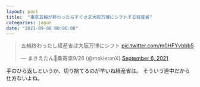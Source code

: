 ```yaml
---
layout: post
title:  "東京五輪が終わったらすぐさま大阪万博にシフトする経産省"
categories: japan
date: "2021-09-08 00:00:00"
---
```


<blockquote class="twitter-tweet tw-align-center"><p lang="ja" dir="ltr">五輪終わったし経産省は大阪万博にシフト <a href="https://t.co/m0HFYvbbb5">pic.twitter.com/m0HFYvbbb5</a></p>&mdash; まきえたん🥦桑寄席9/26 (@makietanX) <a href="https://twitter.com/makietanX/status/1434828087426912259?ref_src=twsrc%5Etfw">September 6, 2021</a></blockquote> <script async src="https://platform.twitter.com/widgets.js" charset="utf-8"></script>

手のひら返しというか、切り捨てるのが早いね経産省は。
そういう連中だから仕方ないよね。
